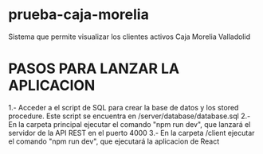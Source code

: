 # prueba-caja-morelia
Sistema que permite visualizar los clientes activos Caja Morelia Valladolid

# PASOS PARA LANZAR LA APLICACION

1.- Acceder a el script de SQL para crear la base de datos y los stored procedure. Este script se encuentra en /server/database/database.sql
2.- En la carpeta principal ejecutar el comando "npm run dev", que lanzará el servidor de la API REST en el puerto 4000
3.- En la carpeta /client ejecutar el comando "npm run dev", que ejecutará la aplicacion de React
